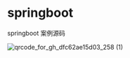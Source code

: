 # springboot
springboot 案例源码



![qrcode_for_gh_dfc62ae15d03_258 (1)](https://wx2.sinaimg.cn/mw690/72a0a3e7gy1gllg5ssnsvj2076076aak.jpg)
